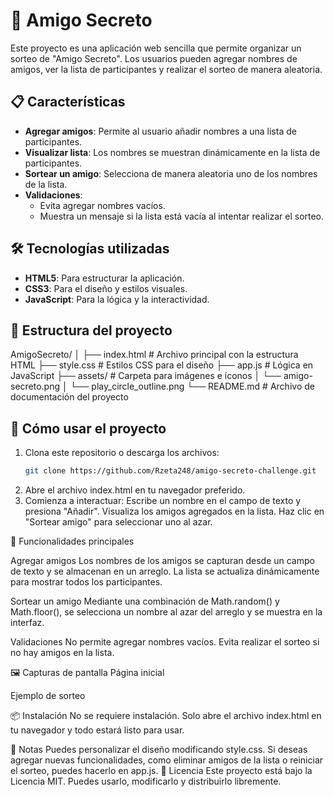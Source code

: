 # 🎉 Amigo Secreto

Este proyecto es una aplicación web sencilla que permite organizar un sorteo de "Amigo Secreto". Los usuarios pueden agregar nombres de amigos, ver la lista de participantes y realizar el sorteo de manera aleatoria.

## 📋 Características

- **Agregar amigos**: Permite al usuario añadir nombres a una lista de participantes.
- **Visualizar lista**: Los nombres se muestran dinámicamente en la lista de participantes.
- **Sortear un amigo**: Selecciona de manera aleatoria uno de los nombres de la lista.
- **Validaciones**:
  - Evita agregar nombres vacíos.
  - Muestra un mensaje si la lista está vacía al intentar realizar el sorteo.

## 🛠️ Tecnologías utilizadas

- **HTML5**: Para estructurar la aplicación.
- **CSS3**: Para el diseño y estilos visuales.
- **JavaScript**: Para la lógica y la interactividad.

## 📂 Estructura del proyecto
AmigoSecreto/ │ ├── index.html # Archivo principal con la estructura HTML ├── style.css # Estilos CSS para el diseño ├── app.js # Lógica en JavaScript ├── assets/ # Carpeta para imágenes e íconos │ └── amigo-secreto.png │ └── play_circle_outline.png └── README.md # Archivo de documentación del proyecto


## 🚀 Cómo usar el proyecto

1. Clona este repositorio o descarga los archivos:
   ```bash
   git clone https://github.com/Rzeta248/amigo-secreto-challenge.git
2. Abre el archivo index.html en tu navegador preferido.
3. Comienza a interactuar:
  Escribe un nombre en el campo de texto y presiona "Añadir".
  Visualiza los amigos agregados en la lista.
  Haz clic en "Sortear amigo" para seleccionar uno al azar.

🎯 Funcionalidades principales

Agregar amigos
Los nombres de los amigos se capturan desde un campo de texto y se almacenan en un arreglo. La lista se actualiza dinámicamente para mostrar todos los participantes.

Sortear un amigo
Mediante una combinación de Math.random() y Math.floor(), se selecciona un nombre al azar del arreglo y se muestra en la interfaz.

Validaciones
  No permite agregar nombres vacíos.
  Evita realizar el sorteo si no hay amigos en la lista.

🖼️ Capturas de pantalla
Página inicial


Ejemplo de sorteo


📦 Instalación
No se requiere instalación. Solo abre el archivo index.html en tu navegador y todo estará listo para usar.

📝 Notas
Puedes personalizar el diseño modificando style.css.
Si deseas agregar nuevas funcionalidades, como eliminar amigos de la lista o reiniciar el sorteo, puedes hacerlo en app.js.
📜 Licencia
Este proyecto está bajo la Licencia MIT. Puedes usarlo, modificarlo y distribuirlo libremente.

